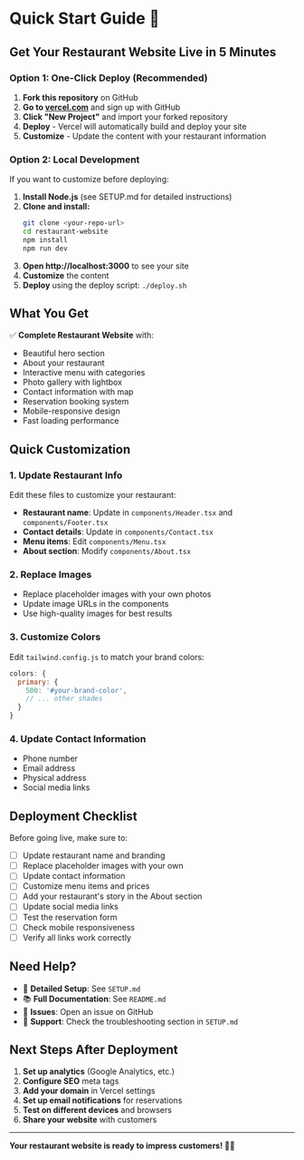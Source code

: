 # Quick Start Guide 🚀

## Get Your Restaurant Website Live in 5 Minutes

### Option 1: One-Click Deploy (Recommended)

1. **Fork this repository** on GitHub
2. **Go to [vercel.com](https://vercel.com)** and sign up with GitHub
3. **Click "New Project"** and import your forked repository
4. **Deploy** - Vercel will automatically build and deploy your site
5. **Customize** - Update the content with your restaurant information

### Option 2: Local Development

If you want to customize before deploying:

1. **Install Node.js** (see SETUP.md for detailed instructions)
2. **Clone and install:**
   ```bash
   git clone <your-repo-url>
   cd restaurant-website
   npm install
   npm run dev
   ```
3. **Open http://localhost:3000** to see your site
4. **Customize** the content
5. **Deploy** using the deploy script: `./deploy.sh`

## What You Get

✅ **Complete Restaurant Website** with:
- Beautiful hero section
- About your restaurant
- Interactive menu with categories
- Photo gallery with lightbox
- Contact information with map
- Reservation booking system
- Mobile-responsive design
- Fast loading performance

## Quick Customization

### 1. Update Restaurant Info
Edit these files to customize your restaurant:

- **Restaurant name**: Update in `components/Header.tsx` and `components/Footer.tsx`
- **Contact details**: Update in `components/Contact.tsx`
- **Menu items**: Edit `components/Menu.tsx`
- **About section**: Modify `components/About.tsx`

### 2. Replace Images
- Replace placeholder images with your own photos
- Update image URLs in the components
- Use high-quality images for best results

### 3. Customize Colors
Edit `tailwind.config.js` to match your brand colors:

```javascript
colors: {
  primary: {
    500: '#your-brand-color',
    // ... other shades
  }
}
```

### 4. Update Contact Information
- Phone number
- Email address
- Physical address
- Social media links

## Deployment Checklist

Before going live, make sure to:

- [ ] Update restaurant name and branding
- [ ] Replace placeholder images with your own
- [ ] Update contact information
- [ ] Customize menu items and prices
- [ ] Add your restaurant's story in the About section
- [ ] Update social media links
- [ ] Test the reservation form
- [ ] Check mobile responsiveness
- [ ] Verify all links work correctly

## Need Help?

- 📖 **Detailed Setup**: See `SETUP.md`
- 📚 **Full Documentation**: See `README.md`
- 🐛 **Issues**: Open an issue on GitHub
- 💬 **Support**: Check the troubleshooting section in `SETUP.md`

## Next Steps After Deployment

1. **Set up analytics** (Google Analytics, etc.)
2. **Configure SEO** meta tags
3. **Add your domain** in Vercel settings
4. **Set up email notifications** for reservations
5. **Test on different devices** and browsers
6. **Share your website** with customers

---

**Your restaurant website is ready to impress customers! 🍝✨** 